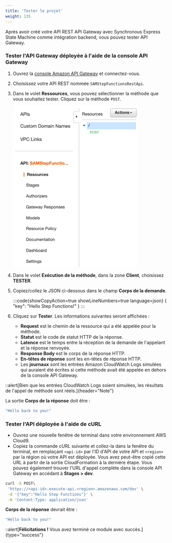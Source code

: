 ```yaml
---
title: 'Tester le projet'
weight: 135
---
```


Après avoir créé votre API REST API Gateway avec Synchronous Express State Machine comme intégration backend, vous pouvez tester API Gateway.

### Tester l'API Gateway déployée à l'aide de la console API Gateway

1. Ouvrez la [console Amazon API Gateway](https://console.aws.amazon.com/apigateway/) et connectez-vous.
2. Choisissez votre API REST nommée `SAMStepFunctionsRestApi`.
3. Dans le volet **Ressources**, vous pouvez sélectionner la méthode que vous souhaitez tester. Cliquez sur la méthode `POST`.

   ![API Gateway POST](/static/img/module-11/api-gateway-testing.png)
4. Dans le volet **Exécution de la méthode**, dans la zone **Client**, choisissez **TESTER**.
5. Copiez/collez le JSON ci-dessous dans le champ **Corps de la demande**.

   :::code{showCopyAction=true showLineNumbers=true language=json}
   {
   "key": "Hello Step Functions!"
   }
   :::
6. Cliquez sur **Tester**. Les informations suivantes seront affichées :

    - **Request** est le chemin de la ressource qui a été appelée pour la méthode.
    - **Statut** est le code de statut HTTP de la réponse.
    - **Latence** est le temps entre la réception de la demande de l'appelant et la réponse renvoyée.
    - **Response Body** est le corps de la réponse HTTP.
    - **En-têtes de réponse** sont les en-têtes de réponse HTTP.
    - Les **journaux** sont les entrées Amazon CloudWatch Logs simulées qui auraient été écrites si cette méthode avait été appelée en dehors de la console API Gateway.
    
  ::alert[Bien que les entrées CloudWatch Logs soient simulées, les résultats de l'appel de méthode sont réels.]{header="Note"}

La sortie **Corps de la réponse** doit être :

```bash
"Hello back to you!"
```

### Tester l'API déployée à l'aide de cURL

- Ouvrez une nouvelle fenêtre de terminal dans votre environnement AWS Cloud9.
- Copiez la commande cURL suivante et collez-la dans la fenêtre du terminal, en remplaçant `<api-id>` par l'ID d'API de votre API et `<region>` par la région où votre API est déployée. Vous avez peut-être copié cette URL à partir de la sortie CloudFormation à la dernière étape. Vous pouvez également trouver l'URL d'appel complète dans la console API Gateway en accédant à **Stages > dev**.


```bash
curl -X POST\
 'https://<api-id>.execute-api.<region>.amazonaws.com/dev' \
 -d '{"key":"Hello Step Functions"}' \
 -H 'Content-Type: application/json'
```

**Corps de la réponse** devrait être :

```bash
"Hello back to you!"
```

::alert[**Félicitations !** Vous avez terminé ce module avec succès.]{type="success"}
